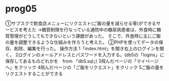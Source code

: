 # prog05
①サブスクで飲食店メニューにリクエスト(ご飯の量を減らせる等)ができるサービスを考えた
→糖質制限を行なっている通院中の糖尿病患者は、外食時に糖質管理がどうしてもできないという課題があった。
そこで、外食時に主にご飯の量を調整できるような仕組みを作ろうと考えた。
②PHPを使ってデータの保存、削除、編集を行った。
操作方法
1「index.html」を開き右上のログインを開く。
2ログインのメールアドレスとパスワードを入力する。(db5の「logins」に保存してあるものどれかを　from 「db5.sql」)
3飛んだページの「マイページへ」をクリック
4飛んだページの「ご飯をリクエスト」をクリック
5ご飯の量をリクエストすることができる


